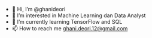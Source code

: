 - 👋 Hi, I’m @ghanideori
- 👀 I’m interested in Machine Learning dan Data Analyst
- 🌱 I’m currently learning TensorFlow and SQL
- 📫 How to reach me ghani.deori.12@gmail.com

<!---
ghanideori/ghanideori is a ✨ special ✨ repository because its `README.md` (this file) appears on your GitHub profile.
You can click the Preview link to take a look at your changes.
--->
